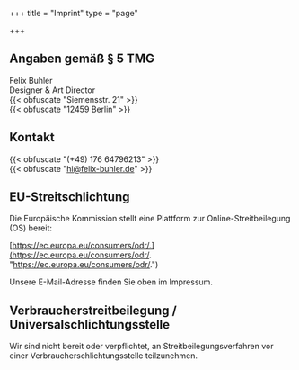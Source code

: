 
+++
title = "Imprint"
type = "page"

+++

## Angaben gemäß § 5 TMG

Felix Buhler\
Designer & Art Director\
{{< obfuscate "Siemensstr. 21" >}}\
{{< obfuscate "12459 Berlin" >}}

## Kontakt

{{< obfuscate "(+49) 176 64796213" >}}\
{{< obfuscate "hi@felix-buhler.de" >}}

## EU-Streitschlichtung

Die Europäische Kommission stellt eine Plattform zur Online-Streitbeilegung (OS) bereit:

[https://ec.europa.eu/consumers/odr/.](https://ec.europa.eu/consumers/odr/. "https://ec.europa.eu/consumers/odr/.")

Unsere E-Mail-Adresse finden Sie oben im Impressum.

## Verbraucherstreitbeilegung / Universalschlichtungsstelle

Wir sind nicht bereit oder verpflichtet, an Streitbeilegungsverfahren vor einer Verbraucherschlichtungsstelle teilzunehmen.
